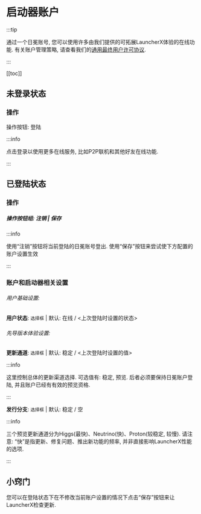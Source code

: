# 启动器账户

:::tip

通过一个日冕账号, 您可以使用许多由我们提供的可拓展LauncherX体验的在线功能. 有关账户管理策略, 请查看我们的[通用最终用户许可协议](/zhCN/geula).

:::

[[toc]]

## 未登录状态

### 操作

操作按钮: 登陆

:::info

点击登录以使用更多在线服务, 比如P2P联机和其他好友在线功能.

:::

## 已登陆状态

### 操作

##### 操作按钮组: 注销 | 保存

:::info

使用“注销”按钮将当前登陆的日冕账号登出. 使用“保存”按钮来尝试使下方配置的账户设置生效

:::

### 账户和启动器相关设置

###### 用户基础设置:

**用户状态**: `选择框` | 默认: 在线 / <上次登陆时设置的状态>

###### 先导版本体验设置:

**更新通道**:  `选择框` | 默认: 稳定 / <上次登陆时设置的值>

:::info

这里控制总体的更新渠道选择. 可选值有: 稳定, 预览. 后者必须要保持日冕账户登陆, 并且账户已经有有效的预览资格.

:::

**发行分支**:  `选择框` | 默认:  稳定 / 空 

:::info

三个预览更新通道分为Higgs(最快)、Neutrino(快)、Proton(较稳定, 较慢). 请注意: “快”是指更新、修复问题、推出新功能的频率, 并非直接影响LauncherX性能的选项.

:::



## 小窍门

您可以在登陆状态下在不修改当前账户设置的情况下点击“保存”按钮来让LauncherX检查更新.